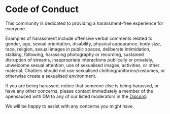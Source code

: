 # Code of Conduct
This community is dedicated to providing a harassment-free experience for everyone.

Examples of harassment include offensive verbal comments related to gender, age, sexual orientation, disability, physical appearance, body size, race, religion, sexual images in public spaces, deliberate intimidation, stalking, following, harassing photography or recording, sustained disruption of streams, inappropriate interactions publically or privately, unwelcome sexual attention, use of sexualised images, activities, or other material. Chatters should not use sexualised clothing/uniforms/costumes, or otherwise create a sexualised environment.

If you are being harassed, notice that someone else is being harassed, or have any other concerns, please contact immediately a member of the opensauced with DM to any of our listed moderators in the [Discord](https://discord.com/invite/58KbV5w2).

We will be happy to assist with any concerns you might have.
